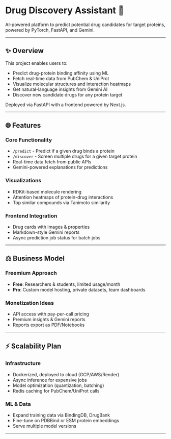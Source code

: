 # Drug Discovery Assistant 🔬

AI-powered platform to predict potential drug candidates for target proteins, powered by PyTorch, FastAPI, and Gemini.

---

## ✨ Overview
This project enables users to:
- Predict drug-protein binding affinity using ML
- Fetch real-time data from PubChem & UniProt
- Visualize molecular structures and interaction heatmaps
- Get natural-language insights from Gemini AI
- Discover new candidate drugs for any protein target

Deployed via FastAPI with a frontend powered by Next.js.

---

## 🌐 Features

### Core Functionality
- `/predict` - Predict if a given drug binds a protein
- `/discover` - Screen multiple drugs for a given target protein
- Real-time data fetch from public APIs
- Gemini-powered explanations for predictions

### Visualizations
- RDKit-based molecule rendering
- Attention heatmaps of protein-drug interactions
- Top similar compounds via Tanimoto similarity

### Frontend Integration
- Drug cards with images & properties
- Markdown-style Gemini reports
- Async prediction job status for batch jobs

---

## ⚖️ Business Model

### Freemium Approach
- **Free**: Researchers & students, limited usage/month
- **Pro**: Custom model hosting, private datasets, team dashboards

### Monetization Ideas
- API access with pay-per-call pricing
- Premium insights & Gemini reports
- Reports export as PDF/Notebooks

---

## ⚡ Scalability Plan

### Infrastructure
- Dockerized, deployed to cloud (GCP/AWS/Render)
- Async inference for expensive jobs
- Model optimization (quantization, batching)
- Redis caching for PubChem/UniProt calls

### ML & Data
- Expand training data via BindingDB, DrugBank
- Fine-tune on PDBBind or ESM protein embeddings
- Serve multiple model versions

---
